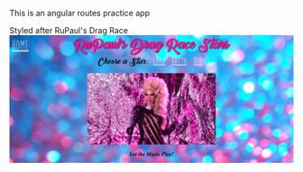 This is an angular routes practice app

Styled after RuPaul's Drag Race
![alt tag](/server/public/media/screenshot.png)
